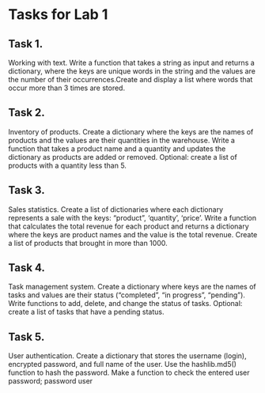 # Tasks for Lab 1

## Task 1.
Working with text. Write a function that takes a string as input and returns a dictionary, where the keys are unique words in the string and the values are the number of their occurrences.Create and display a list where words that occur more than 3 times are stored. 

## Task 2.
Inventory of products. Create a dictionary where the keys are the names of products and the values are their quantities in the warehouse. Write a function that takes a product name and a quantity and updates the dictionary as products are added or removed. Optional: create a list of products with a quantity less than 5.

## Task 3.
Sales statistics. Create a list of dictionaries where each dictionary represents a sale with the keys: “product”, ‘quantity’, ‘price’. Write a function that calculates the total revenue for each product and returns a dictionary where the keys are product names and the value is the total revenue. Create a list of products that brought in more than 1000.

## Task 4.
Task management system. Create a dictionary where keys are the names of tasks and values are their status (“completed”, “in progress”, “pending”). Write functions to add, delete, and change the status of tasks. Optional: create a list of tasks that have a pending status.

## Task 5.
User authentication. Create a dictionary that stores the username (login), encrypted password, and full name of the user. Use the hashlib.md5() function to hash the password.  Make a function to check the entered user password; password user
